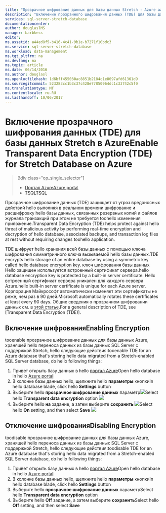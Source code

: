 ```yaml
---
title: "Прозрачное шифрование данных для базы данных Stretch - Azure aaaEnable | Документы Microsoft"
description: "Включение прозрачного шифрования данных (TDE) для базы данных SQL Server Stretch в Azure"
services: sql-server-stretch-database
documentationcenter: 
author: douglaslMS
manager: barbkess
editor: 
ms.assetid: a44ed8f5-b416-4c41-9b1e-b7271f10bdc3
ms.service: sql-server-stretch-database
ms.workload: data-management
ms.tgt_pltfrm: na
ms.devlang: na
ms.topic: article
ms.date: 06/14/2016
ms.author: douglasl
ms.openlocfilehash: 1d6bff455030ac8851b2184c1e8097afd61361d9
ms.sourcegitcommit: 523283cc1b3c37c428e77850964dc1c33742c5f0
ms.translationtype: MT
ms.contentlocale: ru-RU
ms.lasthandoff: 10/06/2017
---
```

# <a name="enable-transparent-data-encryption-tde-for-stretch-database-on-azure"></a><span data-ttu-id="1d81f-103">Включение прозрачного шифрования данных (TDE) для базы данных Stretch в Azure</span><span class="sxs-lookup"><span data-stu-id="1d81f-103">Enable Transparent Data Encryption (TDE) for Stretch Database on Azure</span></span>
> [!div class="op_single_selector"]
> * [<span data-ttu-id="1d81f-104">Портал Azure</span><span class="sxs-lookup"><span data-stu-id="1d81f-104">Azure portal</span></span>](sql-server-stretch-database-encryption-tde.md)
> * [<span data-ttu-id="1d81f-105">TSQL</span><span class="sxs-lookup"><span data-stu-id="1d81f-105">TSQL</span></span>](sql-server-stretch-database-tde-tsql.md)
>
>

<span data-ttu-id="1d81f-106">Прозрачное шифрование данных (TDE) защищает от угроз вредоносных действий hello выполняя в реальном времени шифрование и расшифровку hello базы данных, связанных резервных копий и файлов журнала транзакций при этом не требуется toohello изменения приложение.</span><span class="sxs-lookup"><span data-stu-id="1d81f-106">Transparent Data Encryption (TDE) helps protect against hello threat of malicious activity by performing real-time encryption and decryption of hello database, associated backups, and transaction log files at rest without requiring changes toohello application.</span></span>

<span data-ttu-id="1d81f-107">TDE шифрует hello хранения всей базы данных с помощью ключа шифрования симметричного ключа вызываемой hello базы данных.</span><span class="sxs-lookup"><span data-stu-id="1d81f-107">TDE encrypts hello storage of an entire database by using a symmetric key called hello database encryption key.</span></span> <span data-ttu-id="1d81f-108">ключ шифрования базы данных Hello защищен используется встроенный сертификат сервера.</span><span class="sxs-lookup"><span data-stu-id="1d81f-108">hello database encryption key is protected by a built-in server certificate.</span></span> <span data-ttu-id="1d81f-109">Hello встроенный сертификат сервера уникален для каждого сервера Azure.</span><span class="sxs-lookup"><span data-stu-id="1d81f-109">hello built-in server certificate is unique for each Azure server.</span></span> <span data-ttu-id="1d81f-110">Корпорация Майкрософт автоматически изменяет эти сертификаты не реже, чем раз в 90 дней.</span><span class="sxs-lookup"><span data-stu-id="1d81f-110">Microsoft automatically rotates these certificates at least every 90 days.</span></span> <span data-ttu-id="1d81f-111">Общие сведения о прозрачном шифровании данных см. в [этой статье].</span><span class="sxs-lookup"><span data-stu-id="1d81f-111">For a general description of TDE, see [Transparent Data Encryption (TDE)].</span></span>

## <a name="enabling-encryption"></a><span data-ttu-id="1d81f-112">Включение шифрования</span><span class="sxs-lookup"><span data-stu-id="1d81f-112">Enabling Encryption</span></span>
<span data-ttu-id="1d81f-113">tooenable прозрачное шифрование данных для базы данных Azure, хранящей hello переноса данных из базы данных SQL Server с поддержкой Stretch, hello следующие действия:</span><span class="sxs-lookup"><span data-stu-id="1d81f-113">tooenable TDE for an Azure database that's storing hello data migrated from a Stretch-enabled SQL Server database, do hello following things:</span></span>

1. <span data-ttu-id="1d81f-114">Привет открыть базу данных в hello [портал Azure](https://portal.azure.com)</span><span class="sxs-lookup"><span data-stu-id="1d81f-114">Open hello database in hello [Azure portal](https://portal.azure.com)</span></span>
2. <span data-ttu-id="1d81f-115">В колонке базы данных hello, щелкните hello **параметры** кнопки</span><span class="sxs-lookup"><span data-stu-id="1d81f-115">In hello database blade, click hello **Settings** button</span></span>
3. <span data-ttu-id="1d81f-116">Выберите hello **прозрачное шифрование данных** параметр![][1]</span><span class="sxs-lookup"><span data-stu-id="1d81f-116">Select hello **Transparent data encryption** option ![][1]</span></span>
4. <span data-ttu-id="1d81f-117">Выберите hello **на** задание, а затем выберите **сохранить**
   ![][2]</span><span class="sxs-lookup"><span data-stu-id="1d81f-117">Select hello **On** setting, and then select **Save**
![][2]</span></span>

## <a name="disabling-encryption"></a><span data-ttu-id="1d81f-118">Отключение шифрования</span><span class="sxs-lookup"><span data-stu-id="1d81f-118">Disabling Encryption</span></span>
<span data-ttu-id="1d81f-119">toodisable прозрачное шифрование данных для базы данных Azure, хранящей hello переноса данных из базы данных SQL Server с поддержкой Stretch, hello следующие действия:</span><span class="sxs-lookup"><span data-stu-id="1d81f-119">toodisable TDE for an Azure database that's storing hello data migrated from a Stretch-enabled SQL Server database, do hello following things:</span></span>

1. <span data-ttu-id="1d81f-120">Привет открыть базу данных в hello [портал Azure](https://portal.azure.com)</span><span class="sxs-lookup"><span data-stu-id="1d81f-120">Open hello database in hello [Azure portal](https://portal.azure.com)</span></span>
2. <span data-ttu-id="1d81f-121">В колонке базы данных hello, щелкните hello **параметры** кнопки</span><span class="sxs-lookup"><span data-stu-id="1d81f-121">In hello database blade, click hello **Settings** button</span></span>
3. <span data-ttu-id="1d81f-122">Выберите hello **прозрачное шифрование данных** параметр</span><span class="sxs-lookup"><span data-stu-id="1d81f-122">Select hello **Transparent data encryption** option</span></span>
4. <span data-ttu-id="1d81f-123">Выберите hello **Off** задание, а затем выберите **сохранить**</span><span class="sxs-lookup"><span data-stu-id="1d81f-123">Select hello **Off** setting, and then select **Save**</span></span>

<!--Anchors-->
[этой статье]: https://msdn.microsoft.com/library/bb934049.aspx


<!--Image references-->
[1]: ./media/sql-server-stretch-database-encryption-tde/stretchtde1.png
[2]: ./media/sql-server-stretch-database-encryption-tde/stretchtde2.png


<!--Link references-->
